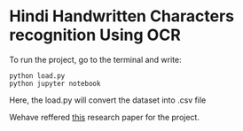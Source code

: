 # Hindi Handwritten Characters recognition Using OCR 

To run the project, go to the terminal and write:
```
python load.py
python jupyter notebook
```

Here, the load.py will convert the dataset into .csv file

Wehave reffered [this](https://ieeexplore.ieee.org/abstract/document/7400041) research paper for the project.
